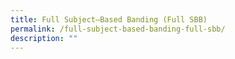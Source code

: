 ```yaml
---
title: Full Subject–Based Banding (Full SBB)
permalink: /full-subject-based-banding-full-sbb/
description: ""
---
```

